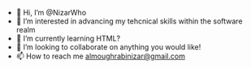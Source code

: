 - 👋 Hi, I’m @NizarWho
- 👀 I’m interested in advancing my tehcnical skills within the software realm
- 🌱 I’m currently learning HTML?
- 💞️ I’m looking to collaborate on anything you would like!
- 📫 How to reach me almoughrabinizar@gmail.com

<!---
NizarWho/NizarWho is a ✨ special ✨ repository because its `README.md` (this file) appears on your GitHub profile.
You can click the Preview link to take a look at your changes.
--->
